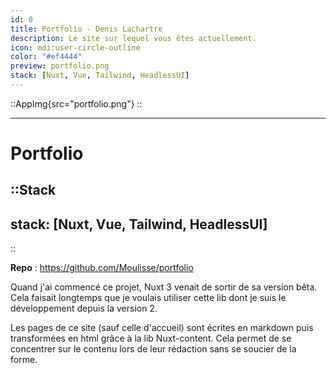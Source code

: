 ```yaml
---
id: 0
title: Portfolio - Denis Lachartre
description: Le site sur lequel vous êtes actuellement.
icon: mdi:user-circle-outline
color: "#ef4444"
preview: portfolio.png
stack: [Nuxt, Vue, Tailwind, HeadlessUI]
---
```


::AppImg{src="portfolio.png"}
::

---

# Portfolio

::Stack
---
stack: [Nuxt, Vue, Tailwind, HeadlessUI]
---
::

**Repo** :
https://github.com/Moulisse/portfolio

Quand j'ai commencé ce projet, Nuxt 3 venait de sortir de sa version bêta.
Cela faisait longtemps que je voulais utiliser cette lib dont je suis le développement depuis la version 2.

Les pages de ce site (sauf celle d'accueil) sont écrites en markdown puis transformées en html grâce à la lib Nuxt-content.
Cela permet de se concentrer sur le contenu lors de leur rédaction sans se soucier de la forme.
